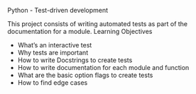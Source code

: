 Python - Test-driven development

This project consists of writing automated tests as part of the documentation for a module.
Learning Objectives
 - What’s an interactive test
 - Why tests are important
 - How to write Docstrings to create tests
 - How to write documentation for each module and function
 - What are the basic option flags to create tests
 - How to find edge cases
